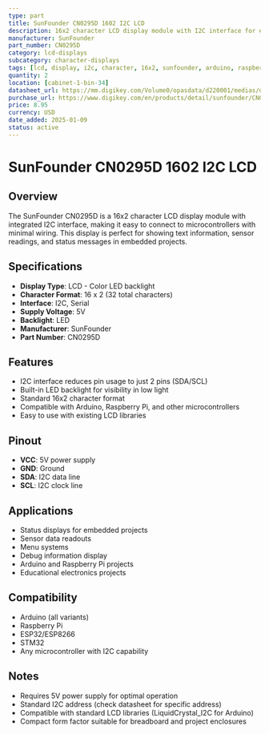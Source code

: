 ```yaml
---
type: part
title: SunFounder CN0295D 1602 I2C LCD
description: 16x2 character LCD display module with I2C interface for easy connection
manufacturer: SunFounder
part_number: CN0295D
category: lcd-displays
subcategory: character-displays
tags: [lcd, display, i2c, character, 16x2, sunfounder, arduino, raspberry-pi]
quantity: 2
location: [cabinet-1-bin-34]
datasheet_url: https://mm.digikey.com/Volume0/opasdata/d220001/medias/docus/5773/CN0295D%20DATASHEET.pdf
purchase_url: https://www.digikey.com/en/products/detail/sunfounder/CN0295D/18668612
price: 8.95
currency: USD
date_added: 2025-01-09
status: active
---
```


# SunFounder CN0295D 1602 I2C LCD

## Overview

The SunFounder CN0295D is a 16x2 character LCD display module with integrated I2C interface, making it easy to connect to microcontrollers with minimal wiring. This display is perfect for showing text information, sensor readings, and status messages in embedded projects.

## Specifications

- **Display Type**: LCD - Color LED backlight
- **Character Format**: 16 x 2 (32 total characters)
- **Interface**: I2C, Serial
- **Supply Voltage**: 5V
- **Backlight**: LED
- **Manufacturer**: SunFounder
- **Part Number**: CN0295D

## Features

- I2C interface reduces pin usage to just 2 pins (SDA/SCL)
- Built-in LED backlight for visibility in low light
- Standard 16x2 character format
- Compatible with Arduino, Raspberry Pi, and other microcontrollers
- Easy to use with existing LCD libraries

## Pinout

- **VCC**: 5V power supply
- **GND**: Ground
- **SDA**: I2C data line
- **SCL**: I2C clock line

## Applications

- Status displays for embedded projects
- Sensor data readouts
- Menu systems
- Debug information display
- Arduino and Raspberry Pi projects
- Educational electronics projects

## Compatibility

- Arduino (all variants)
- Raspberry Pi
- ESP32/ESP8266
- STM32
- Any microcontroller with I2C capability

## Notes

- Requires 5V power supply for optimal operation
- Standard I2C address (check datasheet for specific address)
- Compatible with standard LCD libraries (LiquidCrystal_I2C for Arduino)
- Compact form factor suitable for breadboard and project enclosures
